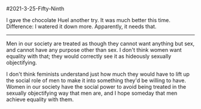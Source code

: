 #2021-3-25-Fifty-Ninth 

I gave the chocolate Huel another try.  It was much better this time.  Difference: I watered it down more.  Apparently, it needs that.

---
Men in our society are treated as though they cannot want anything but sex, and cannot have any purpose other than sex.  I don't think women want equality with that; they would correctly see it as hideously sexually objectifying.

I don't think feminists understand just how much they would have to lift up the social role of men to make it into something they'd be willing to have.  Women in our society have the social power to avoid being treated in the sexually objectifying way that men are, and I hope someday that men achieve equality with them.